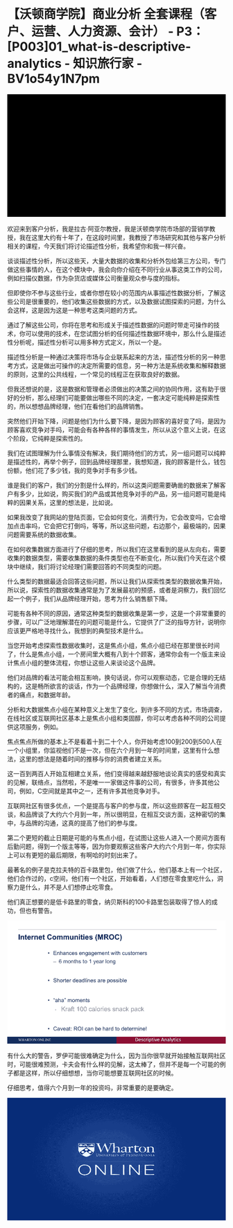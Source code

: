 # 【沃顿商学院】商业分析 全套课程（客户、运营、人力资源、会计） - P3：[P003]01_what-is-descriptive-analytics - 知识旅行家 - BV1o54y1N7pm

![](img/b7e2e139ac726b320395f76dbde6a5c2_0.png)

欢迎来到客户分析，我是拉古·阿亚尔教授，我是沃顿商学院市场部的营销学教授，我在这里大约有十年了，在这段时间里，我教授了市场研究和其他与客户分析相关的课程，今天我们将讨论描述性分析，我希望你和我一样兴奋。

谈谈描述性分析，所以这些天，大量大数据的收集和分析外包给第三方公司，专门做这些事情的人，在这个模块中，我会向你介绍在不同行业从事这类工作的公司，例如扫描仪数据，作为杂货店或媒体公司衡量观众参与度的指标。

但即使你不参与这些行业，或者你想在较小的范围内从事描述性数据分析，了解这些公司是很重要的，他们收集这些数据的方式，以及数据试图探索的问题，为什么会这样，这是因为这是一种思考这类问题的方式。

通过了解这些公司，你将在思考和形成关于描述性数据的问题时带走可操作的技术，你可以使用的技术，在您试图分析的任何描述性数据环境中，那么什么是描述性分析呢，描述性分析可以用多种方式定义，所以一个是。

描述性分析是一种通过决策将市场与企业联系起来的方法，描述性分析的另一种思考方式，这是做出可操作的决定所需要的信息，另一种方法是系统收集和解释数据的原则，这里的公共线程，一个常见的线程正在获取良好的数据。

但我还想说的是，这是数据和管理者必须做出的决策之间的协同作用，这有助于很好的分析，那么经理们可能要做出哪些不同的决定，一套决定可能纯粹是探索性的，所以想想品牌经理，他们在看他们的品牌销售。

突然他们开始下降，问题是他们为什么要下降，是因为顾客的喜好变了吗，是因为顾客喜欢竞争对手吗，可能会有各种各样的事情发生，所以从这个意义上说，在这个阶段，它纯粹是探索性的。

我们在试图理解为什么事情没有解决，我们期待他们的方式，另一组问题可以纯粹是描述性的，再举个例子，回到品牌经理那里，我想知道，我的顾客是什么，钱包份额，他们花了多少钱，我的竞争对手有多少钱。

谁是我们的客户，我们的分割是什么样的，所以这类问题需要确凿的数据来了解客户有多少，比如说，购买我们的产品或其他竞争对手的产品，另一组问题可能是纯粹的因果关系，这里的想法是，比如说。

如果我改变了我网站的登陆页面，它会如何变化，消费行为，它会改变吗，它会增加点击率吗，它会把它打倒吗，等等，所以这些问题，右边那个，最极端的，因果问题需要系统的数据收集。

在如何收集数据方面进行了仔细的思考，所以我们在这里看到的是从左向右，需要收集的数据类型，需要收集数据的条件类型也在不断变化，所以我们今天在这个模块中继续，我们将讨论经理们需要回答的不同类型的问题。

什么类型的数据最适合回答这些问题，所以让我们从探索性类型的数据收集开始，所以说，探索性的数据收集通常是为了发展最初的预感，或者是洞察力，我们回忆起一个例子，我们从品牌经理开始，思考为什么销售额下降。

可能有各种不同的原因，通常这种类型的数据收集是第一步，这是一个非常重要的步骤，可以广泛地理解潜在的问题可能是什么，它提供了广泛的指导方针，说明你应该更严格地寻找什么，我想到的典型技术是什么。

当您开始考虑探索性数据收集时，这是焦点小组，焦点小组已经在那里很长时间了，什么是焦点小组，一个房间里大概有八到十个顾客，通常你会有一个版主来设计焦点小组的整体流程，你想让这些人来谈论这个品牌。

他们对品牌的看法可能会相互影响，换句话说，你可以观察动态，它是合理的无结构的，这是畅所欲言的谈话，作为一个品牌经理，你想做什么，深入了解当今消费者的痛点，和数据年龄。

分析和大数据焦点小组在某种意义上发生了变化，到许多不同的方式，市场调查，在线社区或互联网社区基本上是焦点小组和类固醇，你可以考虑各种不同的公司提供这项服务，例如。

焦点焦点所做的基本上不是看着十到二十个人，你开始考虑100到200到500人在一个小组里，你监视他们不是一次，但在六个月到一年的时间里，这里有什么想法，这里的想法是随着时间的推移与你的消费者建立关系。

这一百到两百人开始互相建立关系，他们变得越来越舒服地谈论真实的感受和真实的见解，联络点，当然啦，不是唯一一家做这件事的公司，有很多，许多其他公司，例如，C空间就是其中之一，还有许多其他竞争对手。

互联网社区有很多优点，一个是提高与客户的参与度，所以这些顾客在一起互相交谈，和品牌谈了大约六个月到一年，所以很明显，在相互交谈方面，这种密切的集中，与品牌的沟通，这真的提高了他们的参与度。

第二个更短的截止日期是可能的与焦点小组，在试图让这些人进入一个房间方面有后勤问题，得到一个版主等等，因为你要观察这些客户大约六个月到一年，你实际上可以有更短的最后期限，有啊哈的时刻出来了。

最著名的例子是克拉夫特的百卡路里包，他们做了什么，他们基本上有一个社区，他们合作过的，c空间，他们有一个社区，开始看着，人们想在零食里吃什么，洞察力是什么，并不是人们想停止吃零食。

他们真正想要的是低卡路里的零食，纳贝斯科的100卡路里包装取得了惊人的成功，但也有警告。

![](img/b7e2e139ac726b320395f76dbde6a5c2_2.png)

有什么大的警告，罗伊可能很难确定为什么，因为当你很早就开始接触互联网社区时，可能很难预测，卡夫会有什么样的见解，这太棒了，但并不是每一个可能的例子都是这样，所以仔细想想，当你可能想要互联网社区的时候。

仔细思考，值得六个月到一年的投资吗，非常重要的是要确定。

![](img/b7e2e139ac726b320395f76dbde6a5c2_4.png)